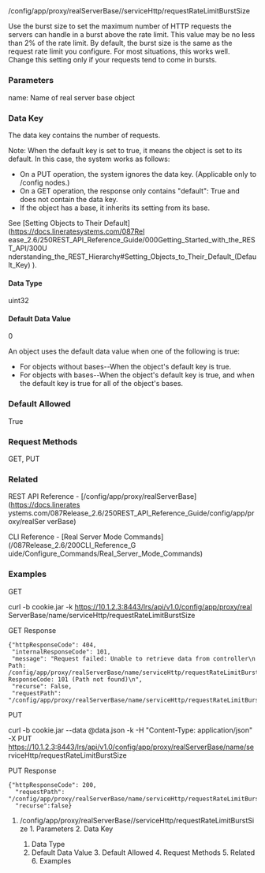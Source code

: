 ##
/config/app/proxy/realServerBase/<name>/serviceHttp/requestRateLimitBurstSize

Use the burst size to set the maximum number of HTTP requests the servers can
handle in a burst above the rate limit. This value may be no less than 2% of
the rate limit. By default, the burst size is the same as the request rate
limit you configure. For most situations, this works well. Change this setting
only if your requests tend to come in bursts.

### Parameters

name: Name of real server base object

### Data Key

The data key contains the number of requests.

Note: When the default key is set to true, it means the object is set to its
default. In this case, the system works as follows:

  * On a PUT operation, the system ignores the data key. (Applicable only to /config nodes.)
  * On a GET operation, the response only contains "default": True and does not contain the data key.
  * If the object has a base, it inherits its setting from its base.

See [Setting Objects to Their Default](https://docs.lineratesystems.com/087Rel
ease_2.6/250REST_API_Reference_Guide/000Getting_Started_with_the_REST_API/300U
nderstanding_the_REST_Hierarchy#Setting_Objects_to_Their_Default_(Default_Key)
).

#### Data Type

uint32

#### Default Data Value

0

An object uses the default data value when one of the following is true:

  * For objects without bases--When the object's default key is true.
  * For objects with bases--When the object's default key is true, and when the default key is true for all of the object's bases.

### Default Allowed

True

### Request Methods

GET, PUT

### Related

REST API Reference - [/config/app/proxy/realServerBase](https://docs.linerates
ystems.com/087Release_2.6/250REST_API_Reference_Guide/config/app/proxy/realSer
verBase)

CLI Reference - [Real Server Mode Commands](/087Release_2.6/200CLI_Reference_G
uide/Configure_Commands/Real_Server_Mode_Commands)

### Examples

GET

curl -b cookie.jar -k https://10.1.2.3:8443/lrs/api/v1.0/config/app/proxy/real
ServerBase/name/serviceHttp/requestRateLimitBurstSize

GET Response

    
    {"httpResponseCode": 404,
     "internalResponseCode": 101,
     "message": "Request failed: Unable to retrieve data from controller\n  Path: /config/app/proxy/realServerBase/name/serviceHttp/requestRateLimitBurstSize\n  ResponseCode: 101 (Path not found)\n",
     "recurse": False,
     "requestPath": "/config/app/proxy/realServerBase/name/serviceHttp/requestRateLimitBurstSize"}
    

PUT

curl -b cookie.jar --data @data.json -k -H "Content-Type: application/json" -X
PUT https://10.1.2.3:8443/lrs/api/v1.0/config/app/proxy/realServerBase/name/se
rviceHttp/requestRateLimitBurstSize

PUT Response

    
    {"httpResponseCode": 200,
      "requestPath": "/config/app/proxy/realServerBase/name/serviceHttp/requestRateLimitBurstSize",
      "recurse":false}

  1. /config/app/proxy/realServerBase/<name>/serviceHttp/requestRateLimitBurstSize
    1. Parameters
    2. Data Key
      1. Data Type
      2. Default Data Value
    3. Default Allowed
    4. Request Methods
    5. Related
    6. Examples

